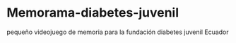 # Memorama-diabetes-juvenil
pequeño videojuego de memoria para la fundación diabetes juvenil Ecuador 
